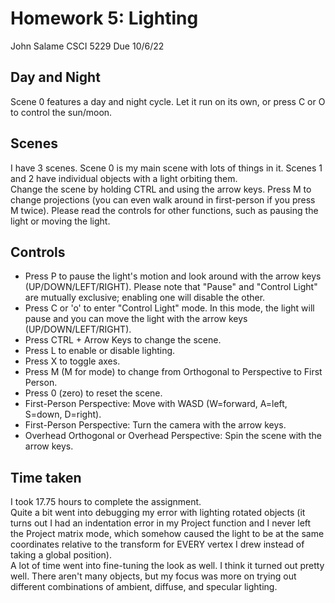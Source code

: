 # Homework 5: Lighting
John Salame
CSCI 5229
Due 10/6/22

## Day and Night
Scene 0 features a day and night cycle. Let it run on its own, or press C or O to control the sun/moon.

## Scenes
I have 3 scenes. Scene 0 is my main scene with lots of things in it. Scenes 1 and 2 have individual objects with a light orbiting them.  
Change the scene by holding CTRL and using the arrow keys. Press M to change projections (you can even walk around in first-person if you press M twice). Please read the controls for other functions, such as pausing the light or moving the light.

## Controls
* Press P to pause the light's motion and look around with the arrow keys (UP/DOWN/LEFT/RIGHT). Please note that "Pause" and "Control Light" are mutually exclusive; enabling one will disable the other.
* Press C or 'o' to enter "Control Light" mode. In this mode, the light will pause and you can move the light with the arrow keys (UP/DOWN/LEFT/RIGHT).
* Press CTRL + Arrow Keys to change the scene.
* Press L to enable or disable lighting.
* Press X to toggle axes.
* Press M (M for mode) to change from Orthogonal to Perspective to First Person.
* Press 0 (zero) to reset the scene.
* First-Person Perspective: Move with WASD (W=forward, A=left, S=down, D=right).
* First-Person Perspective: Turn the camera with the arrow keys.
* Overhead Orthogonal or Overhead Perspective: Spin the scene with the arrow keys.

## Time taken
I took 17.75 hours to complete the assignment.  
Quite a bit went into debugging my error with lighting rotated objects (it turns out I had an indentation error in my Project function and I never left the Project matrix mode, which somehow caused the light to be at the same coordinates relative to the transform for EVERY vertex I drew instead of taking a global position).  
A lot of time went into fine-tuning the look as well. I think it turned out pretty well. There aren't many objects, but my focus was more on trying out different combinations of ambient, diffuse, and specular lighting.

